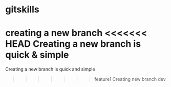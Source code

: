# gitskills
creating a new branch
<<<<<<< HEAD
Creating a new branch is quick & simple
=======
Creating a new branch is quick and simple
>>>>>>> feature1
Creating new branch dev
